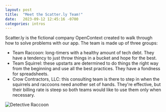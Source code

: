 ```yaml
---
layout: post
title:  "Meet the Scatter.ly Team!"
date:   2023-09-12 12:45:16 -0700
categories: intros
---
```


Scatter.ly is the fictional company OpenContext created to walk through how to solve problems with our app. The team is made up of three groups:

- Team Raccoon: long-timers with a healthy amount of tech debt. They have a tendency to just throw things in a bucket and hope for the best.
- Team Squirrel: these upstarts are determined to do things the right way from the beginning and use all the best practices. They have a fondness for spreadsheets.
- Crow Contractors, LLC: this consulting team is there to step in when the squirrels and raccoons need another set of hands. They're effective, but their billing rate is steep so both teams would like to use them only when necessary.

![Detective Raccoon](/assets/img/detective%20racoon.jpg)